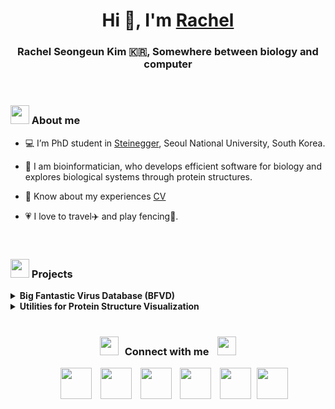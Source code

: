 <h1 align="center">Hi 👋, I'm <a href="https://rachelse.github.io/" target="blank">
Rachel</a></h1>
<h3 align="center">Rachel Seongeun Kim 🇰🇷, Somewhere between biology and computer</h3>
<Br>

<h3 alignm="left"> <img src="https://img.icons8.com/?size=100&id=ZmWFAq0mS7su&format=png&color=000000" width=30> About me </h3>

- 💻 I’m PhD student in <a href="https://steineggerlab.com/en/" target="blank">Steinegger</a>, Seoul National University, South Korea.

- 🧬 I am bioinformatician, who develops efficient software for biology and explores biological systems through protein structures.

- 📄 Know about my experiences <a href="./assets/Rachel-Seongeun-Kim-CV.pdf" target="blank">CV</a>

- 💗 I love to travel✈️ and play fencing🤺.
<Br>

<h3 align="left"> <img src="https://img.icons8.com/?size=100&id=a0K5Ldf8dgeT&format=png&color=000000" width=30> Projects </h3>

<details align="left"> 
    <summary> <b> Big Fantastic Virus Database (BFVD) </b> </summary>
    A large repository of predicted viral protein structures.<br>
    <img src="https://img.icons8.com/?size=100&id=KSDaOFfEpIEF&format=png&color=000000" width=20> <a href="https://doi.org/10.1093/nar/gkae1119" target="blank">Publication</a> <br>
    <img src="https://img.icons8.com/?size=100&id=PhymLYNNjf3I&format=png&color=000000" width=20> <a href="https://bfvd.steineggerlab.workers.dev/" target="blank">Download</a> <br>
    <img src="https://img.icons8.com/?size=100&id=7y0hBJ3Hqpnu&format=png&color=000000" width=20> <a href="https://bfvd.foldseek.com/" target="blank">Web server</a> <br>
</details>
<details align="left">
    <summary> <b> Utilities for Protein Structure Visualization </b> </summary>
    <img src="https://img.icons8.com/?size=100&id=80462&format=png&color=000000" width=20> <a href="https://github.com/rachelse/Utils"> Repository: </a> A collection of functionalities for chimeraX visualization, particularly related to Foldseek outputs.
</details>
<Br>

<h3 align="center" > <img src="https://img.icons8.com/?size=100&id=80254&format=png&color=000000" width="30" height="30" style="margin-right: 10px;">Connect with me <img src="https://img.icons8.com/?size=100&id=80826&format=png&color=000000" width="30" style="margin-left: 10px;"> </h3>

<p align="center">
 <div align="center"  class="icons-social" style="margin-left: 10px;">
        <a style="margin-left: 10px;"  target="_blank" href="https://www.linkedin.com/in/saurabhmchavan/">
			<img src="https://img.icons8.com/?size=100&id=80451&format=png&color=000000" width=50px></a>
        <a style="margin-left: 10px;" target="_blank" href="https://github.com/rachelse">
		    <img src="https://img.icons8.com/?size=100&id=80462&format=png&color=000000" width=50px></a>
        <a style="margin-left: 10px;" target="_blank" href="https://rachelse.github.io/">
		    <img src="https://img.icons8.com/?size=100&id=ipBLdOAQ6sRn&format=png&color=000000" width=50px></a>
		<a style="margin-left: 10px;" target="_blank" href="https://twitter.com/eunbelivable">
			<img src="https://img.icons8.com/?size=100&id=R2tXmQrmni1l&format=png&color=000000" width=50px></a>
		<a style="margin-left: 10px;" target="_blank" href="https://bsky.app/profile/eunbelivable.bsky.social">
			<img src="https://img.icons8.com/?size=100&id=uLD6_-80VS7K&format=png&color=000000" width=50px ></a>
		<a style="margin-left: 5px;" target="_blank" href="./assets/Rachel-Seongeun-Kim-CV.pdf">
            <img src="https://img.icons8.com/?size=100&id=igQGPLZQ4FuR&format=png&color=000000" width=50px></a>
    </div>
</p>